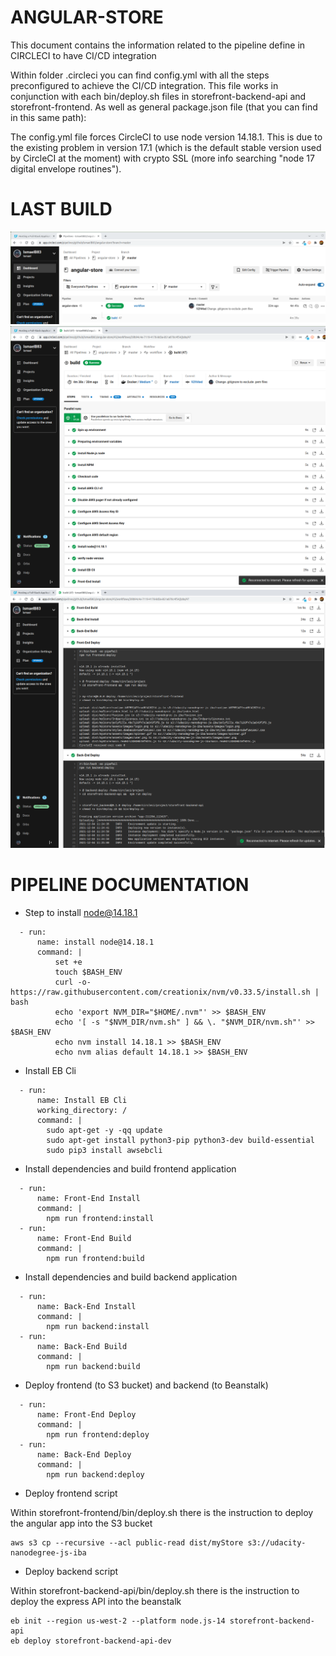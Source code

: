 # ANGULAR-STORE

This document contains the information related to the pipeline define in CIRCLECI to have CI/CD integration

Within folder .circleci you can find config.yml with all the steps preconfigured to achieve the CI/CD integration. This file works in conjunction with each bin/deploy.sh files in storefront-backend-api and storefront-frontend. As well as general package.json file (that you can find in this same path):

The config.yml file forces CircleCI to use node version 14.18.1. This is due to the existing problem in version 17.1 (which is the default stable version used by CircleCI at the moment) with crypto SSL (more info searching "node 17 digital envelope routines"). 

# LAST BUILD

![circleci_1](../screenshots/circleci_build_01_overview.png)
![circleci_2](../screenshots/circleci_build_02_detail_1.png)
![circleci_3](../screenshots/circleci_build_02_detail_2.png)

# PIPELINE DOCUMENTATION

* Step to install node@14.18.1
```
  - run: 
      name: install node@14.18.1
      command: |
          set +e         
          touch $BASH_ENV    
          curl -o- https://raw.githubusercontent.com/creationix/nvm/v0.33.5/install.sh | bash
          echo 'export NVM_DIR="$HOME/.nvm"' >> $BASH_ENV
          echo '[ -s "$NVM_DIR/nvm.sh" ] && \. "$NVM_DIR/nvm.sh"' >> $BASH_ENV
          echo nvm install 14.18.1 >> $BASH_ENV
          echo nvm alias default 14.18.1 >> $BASH_ENV
```

* Install EB Cli
```
  - run:
      name: Install EB Cli
      working_directory: /
      command: |
        sudo apt-get -y -qq update
        sudo apt-get install python3-pip python3-dev build-essential
        sudo pip3 install awsebcli
```

* Install dependencies and build frontend application
```
  - run:
      name: Front-End Install
      command: |
        npm run frontend:install
  - run:
      name: Front-End Build
      command: |
        npm run frontend:build
```

* Install dependencies and build backend application
```
  - run:
      name: Back-End Install
      command: |
        npm run backend:install
  - run:
      name: Back-End Build
      command: |
        npm run backend:build
```

* Deploy frontend (to S3 bucket) and backend (to Beanstalk)
```
  - run:
      name: Front-End Deploy
      command: |
        npm run frontend:deploy
  - run:
      name: Back-End Deploy
      command: |
        npm run backend:deploy
```

* Deploy frontend script

Within storefront-frontend/bin/deploy.sh there is the instruction to deploy the angular app into the S3 bucket
```
aws s3 cp --recursive --acl public-read dist/myStore s3://udacity-nanodegree-js-iba
```

* Deploy backend script

Within storefront-backend-api/bin/deploy.sh there is the instruction to deploy the express API into the beanstalk
```
eb init --region us-west-2 --platform node.js-14 storefront-backend-api
eb deploy storefront-backend-api-dev
```
